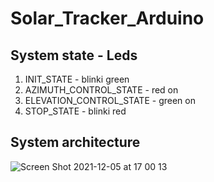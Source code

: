 # Solar_Tracker_Arduino

## System state - Leds
1. INIT_STATE - blinki green
2. AZIMUTH_CONTROL_STATE - red on
3. ELEVATION_CONTROL_STATE - green on
4. STOP_STATE - blinki red

## System architecture
![Screen Shot 2021-12-05 at 17 00 13](https://user-images.githubusercontent.com/52105679/144753926-daf88b44-b4ae-44d2-8104-2ce76880dc6b.png)
